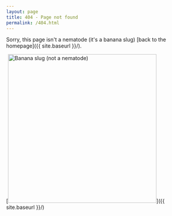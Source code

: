 ```yaml
---
layout: page
title: 404 - Page not found
permalink: /404.html
---
```


Sorry, this page isn't a nematode (it's a banana slug)
[back to the homepage]({{ site.baseurl }}/).

[<img src="{{ site.baseurl }}/images/banana_slug.jpg" alt="Banana slug (not a nematode)" style="width: 400px;"/>]({{ site.baseurl }}/)
